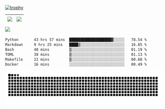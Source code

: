 [![trophy](https://github-profile-trophy.vercel.app/?username=ocss884&column=7)](https://github.com/ocss884)

| <img align="center" src="https://github-readme-stats.vercel.app/api?username=ocss884&show_icons=true&hide_border=true" /> | <img align="center" src="https://github-readme-streak-stats.herokuapp.com?user=ocss884&hide_border=true&date_format=M%20j%5B%2C%20Y%5D&ring=7EDDCF&fire=7EDDCF" /> |
| ------------------------------------------------------------ | ------------------------------------------------------------ |

![](https://komarev.com/ghpvc/?username=ocss884&color=brightgreen)

<!--START_SECTION:waka-->

```text
Python       43 hrs 57 mins  ███████████████████▓░░░░░   78.54 %
Markdown     9 hrs 25 mins   ████▒░░░░░░░░░░░░░░░░░░░░   16.85 %
Bash         40 mins         ▒░░░░░░░░░░░░░░░░░░░░░░░░   01.19 %
TOML         38 mins         ▒░░░░░░░░░░░░░░░░░░░░░░░░   01.13 %
Makefile     22 mins         ▒░░░░░░░░░░░░░░░░░░░░░░░░   00.68 %
Docker       16 mins         ░░░░░░░░░░░░░░░░░░░░░░░░░   00.49 %
```

<!--END_SECTION:waka-->

<p align="center">
   <img src="https://github.com/ocss884/ocss884/blob/output/github-snake.svg" alt="snake">
</p>
